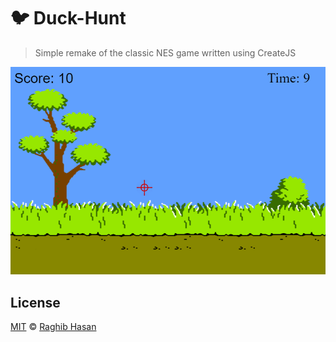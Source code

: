 # 🐦 Duck-Hunt  
> Simple remake of the classic NES game written using CreateJS

![Duck-Hunt](./Duck.gif "Duck-Hunt-GamePlay")



## License
[MIT](./license) © [Raghib Hasan](http://raghibm.com/)

